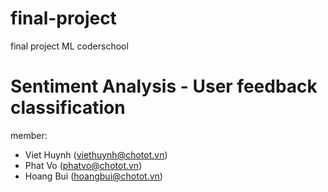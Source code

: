 # final-project
final project ML coderschool
# Sentiment Analysis - User feedback classification

member:
- Viet Huynh (viethuynh@chotot.vn)
- Phat Vo (phatvo@chotot.vn)
- Hoang Bui (hoangbui@chotot.vn)
